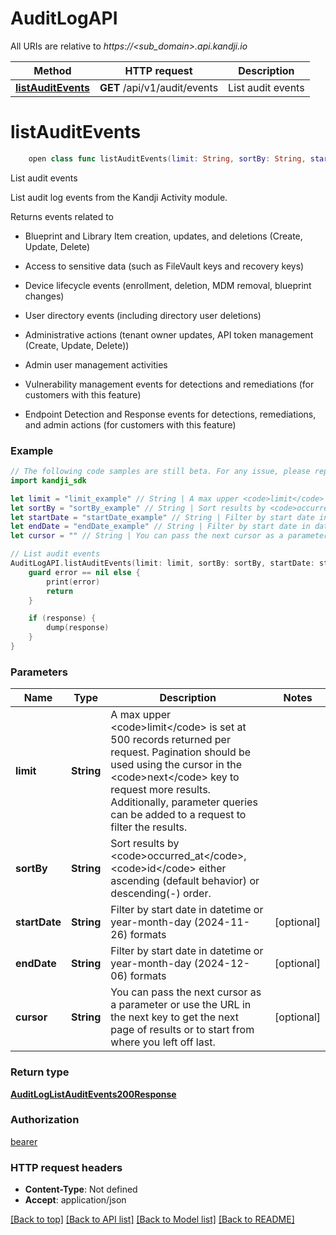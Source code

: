 # AuditLogAPI

All URIs are relative to *https://<sub_domain>.api.kandji.io*

Method | HTTP request | Description
------------- | ------------- | -------------
[**listAuditEvents**](AuditLogAPI.md#listauditevents) | **GET** /api/v1/audit/events | List audit events


# **listAuditEvents**
```swift
    open class func listAuditEvents(limit: String, sortBy: String, startDate: String? = nil, endDate: String? = nil, cursor: String? = nil, completion: @escaping (_ data: AuditLogListAuditEvents200Response?, _ error: Error?) -> Void)
```

List audit events

<p>List audit log events from the Kandji Activity module.</p> <p>Returns events related to</p> <ul> <li><p>Blueprint and Library Item creation, updates, and deletions (Create, Update, Delete)</p> </li> <li><p>Access to sensitive data (such as FileVault keys and recovery keys)</p> </li> <li><p>Device lifecycle events (enrollment, deletion, MDM removal, blueprint changes)</p> </li> <li><p>User directory events (including directory user deletions)</p> </li> <li><p>Administrative actions (tenant owner updates, API token management (Create, Update, Delete))</p> </li> <li><p>Admin user management activities</p> </li> <li><p>Vulnerability management events for detections and remediations (for customers with this feature)</p> </li> <li><p>Endpoint Detection and Response events for detections, remediations, and admin actions (for customers with this feature)</p> </li> </ul>

### Example
```swift
// The following code samples are still beta. For any issue, please report via http://github.com/OpenAPITools/openapi-generator/issues/new
import kandji_sdk

let limit = "limit_example" // String | A max upper <code>limit</code> is set at 500 records returned per request. Pagination should be used using the cursor in the <code>next</code> key to request more results. Additionally, parameter queries can be added to a request to filter the results.
let sortBy = "sortBy_example" // String | Sort results by <code>occurred_at</code>, <code>id</code> either ascending (default behavior) or descending(-) order.
let startDate = "startDate_example" // String | Filter by start date in datetime or year-month-day (2024-11-26) formats (optional)
let endDate = "endDate_example" // String | Filter by start date in datetime or year-month-day (2024-12-06) formats (optional)
let cursor = "" // String | You can pass the next cursor as a parameter or use the URL in the next key to get the next page of results or to start from where you left off last. (optional)

// List audit events
AuditLogAPI.listAuditEvents(limit: limit, sortBy: sortBy, startDate: startDate, endDate: endDate, cursor: cursor) { (response, error) in
    guard error == nil else {
        print(error)
        return
    }

    if (response) {
        dump(response)
    }
}
```

### Parameters

Name | Type | Description  | Notes
------------- | ------------- | ------------- | -------------
 **limit** | **String** | A max upper &lt;code&gt;limit&lt;/code&gt; is set at 500 records returned per request. Pagination should be used using the cursor in the &lt;code&gt;next&lt;/code&gt; key to request more results. Additionally, parameter queries can be added to a request to filter the results. | 
 **sortBy** | **String** | Sort results by &lt;code&gt;occurred_at&lt;/code&gt;, &lt;code&gt;id&lt;/code&gt; either ascending (default behavior) or descending(-) order. | 
 **startDate** | **String** | Filter by start date in datetime or year-month-day (2024-11-26) formats | [optional] 
 **endDate** | **String** | Filter by start date in datetime or year-month-day (2024-12-06) formats | [optional] 
 **cursor** | **String** | You can pass the next cursor as a parameter or use the URL in the next key to get the next page of results or to start from where you left off last. | [optional] 

### Return type

[**AuditLogListAuditEvents200Response**](AuditLogListAuditEvents200Response.md)

### Authorization

[bearer](../README.md#bearer)

### HTTP request headers

 - **Content-Type**: Not defined
 - **Accept**: application/json

[[Back to top]](#) [[Back to API list]](../README.md#documentation-for-api-endpoints) [[Back to Model list]](../README.md#documentation-for-models) [[Back to README]](../README.md)

